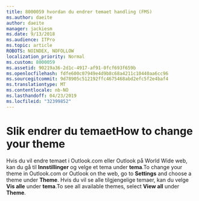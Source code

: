 ```yaml
---
title: 8000059 hvordan du endrer temaet handling (FMS)
ms.author: daeite
author: daeite
manager: jackiesm
ms.date: 9/13/2018
ms.audience: ITPro
ms.topic: article
ROBOTS: NOINDEX, NOFOLLOW
localization_priority: Normal
ms.custom: 8000059
ms.assetid: 90219a36-2d1c-4917-af91-0fcf693f659b
ms.openlocfilehash: fdfe600c07949e4d9b8c68a4211c10440aa6cc96
ms.sourcegitcommit: 9d78905c512192ffc4675468abd2efc5f2e4baf4
ms.translationtype: MT
ms.contentlocale: nb-NO
ms.lasthandoff: 04/23/2019
ms.locfileid: "32399852"
---
```

# <a name="how-to-change-your-theme"></a><span data-ttu-id="7e0b3-102">Slik endrer du temaet</span><span class="sxs-lookup"><span data-stu-id="7e0b3-102">How to change your theme</span></span>

<span data-ttu-id="7e0b3-103">Hvis du vil endre temaet i Outlook.com eller Outlook på World Wide web, kan du gå til **Innstillinger** og velge et tema under **tema**.</span><span class="sxs-lookup"><span data-stu-id="7e0b3-103">To change your theme in Outlook.com or Outlook on the web, go to **Settings** and choose a theme under **Theme**.</span></span> <span data-ttu-id="7e0b3-104">Hvis du vil se alle tilgjengelige temaer, kan du velge **Vis alle** under **tema**.</span><span class="sxs-lookup"><span data-stu-id="7e0b3-104">To see all available themes, select **View all** under **Theme**.</span></span> 
  

